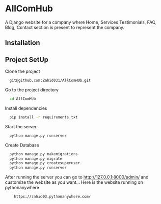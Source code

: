 
# AllComHub

A Django website for a company where Home, Services Testimonials, FAQ, Blog, Contact section is present to represent the company.
## Installation
    
## Project SetUp

Clone the project

```bash
  git@github.com:Zahid031/AllComHUb.git
```

Go to the project directory

```bash
  cd AllComHUb
```

Install dependencies

```bash
  pip install -r requirements.txt

```

Start the server

```bash
  python manage.py runserver
```
Create Database
```bash
  python manage.py makemigrations
  python manage.py migrate
  python manage.py createsuperuser
  python manage.py runserver

```
After running the server you can go to http://127.0.0.1:8000/admin/
and customize the website as you want...
Here is the website running on pythonanywhere

```bash
    https://zahid03.pythonanywhere.com/
```
